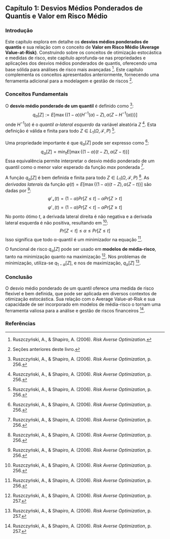 ## Capítulo 1: Desvios Médios Ponderados de Quantis e Valor em Risco Médio

### Introdução
Este capítulo explora em detalhe os **desvios médios ponderados de quantis** e sua relação com o conceito de **Valor em Risco Médio (Average Value-at-Risk)**. Construindo sobre os conceitos de otimização estocástica e medidas de risco, este capítulo aprofunda-se nas propriedades e aplicações dos desvios médios ponderados de quantis, oferecendo uma base sólida para análises de risco mais avançadas [^253]. Este capítulo complementa os conceitos apresentados anteriormente, fornecendo uma ferramenta adicional para a modelagem e gestão de riscos [^254].

### Conceitos Fundamentais

O **desvio médio ponderado de um quantil** é definido como [^256]:
$$q_\alpha[Z] := E[\max\{(1 - \alpha)(H^{-1}(\alpha) - Z), \alpha(Z - H^{-1}(\alpha))\}]$$
onde $H^{-1}(\alpha)$ é o *quantil α-lateral esquerdo* da variável aleatória *Z* [^256]. Esta definição é válida e finita para todo $Z \in L_1(\Omega, \mathcal{F}, P)$ [^256].

Uma propriedade importante é que $q_\alpha[Z]$ pode ser expresso como [^256]:
$$q_\alpha[Z] = \min_t E[\max\{(1 - \alpha)(t - Z), \alpha(Z - t)\}]$$
Essa equivalência permite interpretar o desvio médio ponderado de um quantil como o menor valor esperado da função *max* ponderada [^256].

A função $q_\alpha[Z]$ é bem definida e finita para todo $Z \in L_1(\Omega, \mathcal{F}, P)$ [^256]. As *derivadas laterais* da função $\varphi(t) = E[\max\{(1 - \alpha)(t - Z), \alpha(Z - t)\}]$ são dadas por [^256]:
$$\varphi'_+(t) = (1 - \alpha)Pr[Z \leq t] - \alpha Pr[Z > t]$$
$$\varphi'_-(t) = (1 - \alpha)Pr[Z < t] - \alpha Pr[Z \geq t]$$
No ponto ótimo $t$, a derivada lateral direita é não negativa e a derivada lateral esquerda é não positiva, resultando em [^256]:
$$Pr[Z < t] \leq \alpha \leq Pr[Z \leq t]$$
Isso significa que todo α-quantil é um minimizador na equação [^256].

O funcional de risco $q_\alpha[Z]$ pode ser usado em **modelos de média-risco**, tanto na minimização quanto na maximização [^257]. Nos problemas de minimização, utiliza-se $q_{1-\alpha}[Z]$, e nos de maximização, $q_\alpha[Z]$ [^257].

### Conclusão

O desvio médio ponderado de um quantil oferece uma medida de risco flexível e bem definida, que pode ser aplicada em diversos contextos de otimização estocástica. Sua relação com o Average Value-at-Risk e sua capacidade de ser incorporado em modelos de média-risco o tornam uma ferramenta valiosa para a análise e gestão de riscos financeiros [^257].

### Referências
[^253]: Ruszczyński, A., & Shapiro, A. (2006). *Risk Averse Optimization*.
[^254]: Seções anteriores deste livro.
[^256]: Ruszczyński, A., & Shapiro, A. (2006). *Risk Averse Optimization*, p. 256.
[^257]: Ruszczyński, A., & Shapiro, A. (2006). *Risk Averse Optimization*, p. 257.
<!-- END -->